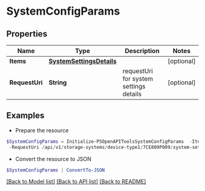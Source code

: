 # SystemConfigParams
## Properties

Name | Type | Description | Notes
------------ | ------------- | ------------- | -------------
**Items** | [**SystemSettingsDetails**](SystemSettingsDetails.md) |  | [optional] 
**RequestUri** | **String** | requestUri for system settings details | [optional] 

## Examples

- Prepare the resource
```powershell
$SystemConfigParams = Initialize-PSOpenAPIToolsSystemConfigParams  -Items null `
 -RequestUri /api/v1/storage-systems/device-type1/7CE809P009/system-settings
```

- Convert the resource to JSON
```powershell
$SystemConfigParams | ConvertTo-JSON
```

[[Back to Model list]](../README.md#documentation-for-models) [[Back to API list]](../README.md#documentation-for-api-endpoints) [[Back to README]](../README.md)

